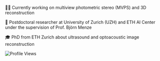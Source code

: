 👨‍💻 Currently working on multiview photometric stereo (MVPS) and 3D reconstruction

🔭 Postdoctoral researcher at University of Zurich (UZH) and ETH AI Center under the supervision of Prof. Björn Menze

🎓 PhD from ETH Zurich about ultrasound and optoacoustic image reconstruction

![Profile Views](https://komarev.com/ghpvc/?username=berkanlafci&color=yellowgreen&label=Profile+Views)

<!--
**berkanlafci/berkanlafci** is a ✨ _special_ ✨ repository because its `README.md` (this file) appears on your GitHub profile.

Here are some ideas to get you started:

- 🔭 I’m currently working on ...

- 👯 I’m looking to collaborate on ...
- 🤔 I’m looking for help with ...
- 💬 Ask me about ...
- 📫 How to reach me: ...
- 😄 Pronouns: ...
- ⚡ Fun fact: ...
-->
